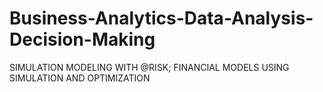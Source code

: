 # Business-Analytics-Data-Analysis-Decision-Making
SIMULATION MODELING WITH @RISK; FINANCIAL MODELS USING SIMULATION AND OPTIMIZATION
